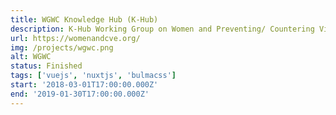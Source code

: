 ```yaml
---
title: WGWC Knowledge Hub (K-Hub)
description: K-Hub Working Group on Women and Preventing/ Countering Violent Extremism (PCVE) (WGWC) is a media for consolidating knowledge about the work of women and PCVE in Indonesia, by taking good and bad practices, civil society and the government in implementing policies and programs for women and PCVE.
url: https://womenandcve.org/
img: /projects/wgwc.png
alt: WGWC
status: Finished
tags: ['vuejs', 'nuxtjs', 'bulmacss']
start: '2018-03-01T17:00:00.000Z'
end: '2019-01-30T17:00:00.000Z'
---
```


